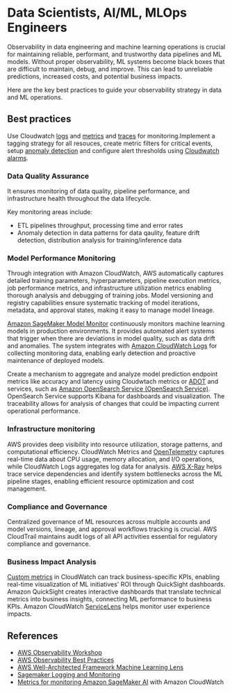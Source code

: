 # Data Scientists, AI/ML, MLOps Engineers

Observability in data engineering and machine learning operations is crucial for maintaining reliable, performant, and trustworthy data pipelines and ML models. Without proper observability, ML systems become black boxes that are difficult to maintain, debug, and improve. This can lead to unreliable predictions, increased costs, and potential business impacts. 

Here are the key best practices to guide your observability strategy in data and ML operations.

## Best practices
Use Cloudwatch [logs](https://aws-observability.github.io/observability-best-practices/tools/logs/) and [metrics](https://aws-observability.github.io/observability-best-practices/tools/metrics) and [traces](https://aws-observability.github.io/observability-best-practices/tools/xray) for monitoring.Implement a tagging strategy for all resouces, create metric filters for critical events, setup [anomaly detection](https://aws-observability.github.io/observability-best-practices/tools/metrics#anomaly-detection) and configure alert thresholds using [Cloudwatch alarms](https://aws-observability.github.io/observability-best-practices/tools/alarms).

### Data Quality Assurance
It ensures monitoring of data quality, pipeline performance, and infrastructure health throughout the data lifecycle. 

Key monitoring areas include:
- ETL pipelines throughput, processing time and error rates
- Anomaly detection in data patterns for data qaulity, feature drift detection, distribution analysis for training/inference data

### Model Performance Monitoring
Through integration with Amazon CloudWatch, AWS automatically captures detailed training parameters, hyperparameters, pipeline execution metrics, job performance metrics, and infrastructure utilization metrics enabling thorough analysis and debugging of training jobs. Model versioning and registry capabilities ensure systematic tracking of model iterations, metadata, and approval states, making it easy to manage model lineage.

[Amazon SageMaker Model Monitor](https://docs.aws.amazon.com/sagemaker/latest/dg/how-it-works-model-monitor.html) continuously monitors machine learning models in production environments. It provides automated alert systems that trigger when there are deviations in model quality, such as data drift and anomalies. The system integrates with [Amazon CloudWatch Logs](https://aws-observability.github.io/observability-best-practices/tools/logs/#search-with-cloudwatch-logs) for collecting monitoring data, enabling early detection and proactive maintenance of deployed models.

Create a mechanism to aggregate and analyze model prediction endpoint metrics like accuracy and latency using Cloudwtach metrics or [ADOT](https://aws-observability.github.io/observability-best-practices/guides/operational/adot-at-scale/operating-adot-collector) and services, such as [Amazon OpenSearch Service (OpenSearch Service)](https://aws-observability.github.io/observability-best-practices/patterns/opensearch). OpenSearch Service supports Kibana for dashboards and visualization. The traceability allows for analysis of changes that could be impacting current operational performance.

### Infrastructure monitoring
AWS provides deep visibility into resource utilization, storage patterns, and computational efficiency. CloudWatch Metrics and [OpenTelemetry](https://aws-observability.github.io/observability-best-practices/patterns/otel) captures real-time data about CPU usage, memory allocation, and I/O operations, while CloudWatch Logs aggregates log data for analysis. [AWS X-Ray](https://aws-observability.github.io/observability-best-practices/tools/xray) helps trace service dependencies and identify system bottlenecks across the ML pipeline stages, enabling efficient resource optimization and cost management.

### Compliance and Governance
Centralized governance of ML resources across multiple accounts and model versions, lineage, and approval workflows tracking is crucial. AWS CloudTrail maintains audit logs of all API activities essential for regulatory compliance and governance. 

### Business Impact Analysis
[Custom metrics](https://aws-observability.github.io/observability-best-practices/tools/metrics#collecting-metrics) in CloudWatch can track business-specific KPIs, enabling real-time visualization of ML initiatives' ROI through QuickSight dashboards.  Amazon QuickSight creates interactive dashboards that translate technical metrics into business insights, connecting ML performance to business KPIs. Amazon CloudWatch [ServiceLens](https://aws-observability.github.io/observability-best-practices/tools/rum#enable-active-tracing) helps monitor user experience impacts.

## References
- [AWS Observability Workshop](https://catalog.workshops.aws/observability/en-US)
- [AWS Observability Best Practices](https://aws-observability.github.io/observability-best-practices/)
- [AWS Well-Architected Framework Machine Learning Lens](https://docs.aws.amazon.com/wellarchitected/latest/machine-learning-lens/machine-learning-lens.html)
- [Sagemaker Logging and Monitoring](https://docs.aws.amazon.com/sagemaker/latest/dg/sagemaker-incident-response.html)
- [Metrics for monitoring Amazon SageMaker AI](https://docs.aws.amazon.com/sagemaker/latest/dg/monitoring-cloudwatch.html) with Amazon CloudWatch